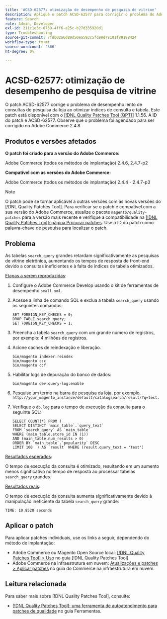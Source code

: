 ```yaml
---
title: 'ACSD-62577: otimização de desempenho de pesquisa de vitrine'
description: Aplique o patch ACSD-62577 para corrigir o problema do Adobe Commerce em que o desempenho de pesquisa da loja é degradado devido à execução lenta da consulta causada por uma tabela "search_query" grande.
feature: Search
role: Admin, Developer
exl-id: 211c1e3c-0739-4ff6-a25c-b27d335920d1
type: Troubleshooting
source-git-commit: 7fdb02a6d89d50ea593c5fd99d78101f89198424
workflow-type: tm+mt
source-wordcount: '366'
ht-degree: 0%

---
```


# ACSD-62577: otimização de desempenho de pesquisa de vitrine

O patch ACSD-62577 corrige o problema de desempenho lento de consultas de pesquisa da loja ao otimizar índices de consulta e tabela. Este patch está disponível com o [[!DNL Quality Patches Tool (QPT)]](/help/tools/quality-patches-tool/quality-patches-tool-to-self-serve-quality-patches.md) 1.1.56. A ID do patch é ACSD-62577. Observe que o problema foi agendado para ser corrigido no Adobe Commerce 2.4.8.

## Produtos e versões afetados

**O patch foi criado para a versão do Adobe Commerce:**

Adobe Commerce (todos os métodos de implantação) 2.4.6, 2.4.7-p2

**Compatível com as versões do Adobe Commerce:**

Adobe Commerce (todos os métodos de implantação) 2.4.4 - 2.4.7-p3

>[!NOTE]
>
>O patch pode se tornar aplicável a outras versões com as novas versões do [!DNL Quality Patches Tool]. Para verificar se o patch é compatível com a sua versão do Adobe Commerce, atualize o pacote `magento/quality-patches` para a versão mais recente e verifique a compatibilidade na [[!DNL Quality Patches Tool]: página Procurar patches](https://experienceleague.adobe.com/tools/commerce-quality-patches/index.html?lang=pt-BR). Use a ID do patch como palavra-chave de pesquisa para localizar o patch.

## Problema

As tabelas `search_query` grandes retardam significativamente as pesquisas de vitrine eletrônica, aumentando os tempos de resposta de front-end devido a consultas ineficientes e à falta de índices de tabela otimizados.

<u>Etapas a serem reproduzidas</u>:

1. Configure o Adobe Commerce Develop usando o kit de ferramentas de desempenho `small.xml`.
1. Acesse a linha de comando SQL e exclua a tabela `search_query` usando os seguintes comandos:

   ```
   SET FOREIGN_KEY_CHECKS = 0;  
   DROP TABLE search_query;  
   SET FOREIGN_KEY_CHECKS = 1;  
   ```

1. Preencha a tabela `search_query` com um grande número de registros, por exemplo: 4 milhões de registros.
1. Acione caches de reindexação e liberação.

   ```
   bin/magento indexer:reindex  
   bin/magento c:c  
   bin/magento c:f  
   ```

1. Habilitar logs de depuração do banco de dados:

   ```
   bin/magento dev:query-log:enable  
   ```

1. Pesquise um termo na barra de pesquisa da loja, por exemplo,
   `http://your_magento_instance/default/catalogsearch/result/?q=test.`
1. Verifique o `db.log` para o tempo de execução da consulta para o seguinte SQL:

   ```
   SELECT COUNT(*) FROM (  
   SELECT DISTINCT `main_table`.`query_text`  
   FROM `search_query` AS `main_table`  
   WHERE (main_table.store_id IN (1))  
   AND (main_table.num_results > 0)  
   ORDER BY `main_table`.`popularity` DESC  
   LIMIT 100  ) AS `result` WHERE (result.query_text = 'test')  
   ```

<u>Resultados esperados</u>:

O tempo de execução da consulta é otimizado, resultando em um aumento menos significativo no tempo de resposta ao processar tabelas `search_query` grandes.

<u>Resultados reais</u>:

O tempo de execução da consulta aumenta significativamente devido à manipulação ineficiente da tabela `search_query` grande:

```
TIME: 10.8520 seconds  
```

## Aplicar o patch

Para aplicar patches individuais, use os links a seguir, dependendo do método de implantação:

* Adobe Commerce ou Magento Open Source local: [[!DNL Quality Patches Tool] > Uso](/help/tools/quality-patches-tool/usage.md) no guia [!DNL Quality Patches Tool].
* Adobe Commerce na infraestrutura em nuvem: [Atualizações e patches > Aplicar patches](https://experienceleague.adobe.com/docs/commerce-cloud-service/user-guide/develop/upgrade/apply-patches.html?lang=pt-BR) no guia do Commerce na infraestrutura em nuvem.

## Leitura relacionada

Para saber mais sobre [!DNL Quality Patches Tool], consulte:

* [[!DNL Quality Patches Tool]: uma ferramenta de autoatendimento para patches de qualidade](/help/tools/quality-patches-tool/quality-patches-tool-to-self-serve-quality-patches.md) no guia Ferramentas.
